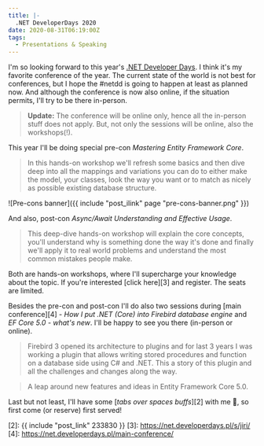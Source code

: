 ```yaml
---
title: |-
  .NET DeveloperDays 2020
date: 2020-08-31T06:19:00Z
tags:
  - Presentations & Speaking
---
```

I'm so looking forward to this year's [.NET Developer Days][1]. I think it's my favorite conference of the year. The current state of the world is not best for conferences, but I hope the #netdd is going to happen at least as planned now. And although the conference is now also online, if the situation permits, I'll try to be there in-person. 

<!-- excerpt -->

> **Update:** The conference will be online only, hence all the in-person stuff does not apply. But, not only the sessions will be online, also the workshops(!).

This year I'll be doing special pre-con _Mastering Entity Framework Core_.

> In this hands-on workshop we'll refresh some basics and then dive deep into all the mappings and variations you can do to either make the model, your classes, look the way you want or to match as nicely as possible existing database structure.

![Pre-cons banner]({{ include "post_ilink" page "pre-cons-banner.png" }})

And also, post-con _Async/Await Understanding and Effective Usage_.

> This deep-dive hands-on workshop will explain the core concepts, you'll understand why is something done the way it's done and finally we'll apply it to real world problems and understand the most common mistakes people make. 

Both are hands-on workshops, where I'll supercharge your knowledge about the topic. If you're interested [click here][3] and register. The seats are limited.

Besides the pre-con and post-con I'll do also two sessions during [main conference][4] - _How I put .NET (Core) into Firebird database engine_ and _EF Core 5.0 - what's new_. I'll be happy to see you there (in-person or online).  

> Firebird 3 opened its architecture to plugins and for last 3 years I was working a plugin that allows writing stored procedures and function on a database side using C# and .NET. This a story of this plugin and all the challenges and changes along the way.

> A leap around new features and ideas in Entity Framework Core 5.0.

Last but not least, I'll have some [_tabs over spaces buffs_][2] with me 🙌, so first come (or reserve) first served!

[1]: https://net.developerdays.pl/
[2]: {{ include "post_link" 233830 }}
[3]: https://net.developerdays.pl/s/jiri/
[4]: https://net.developerdays.pl/main-conference/